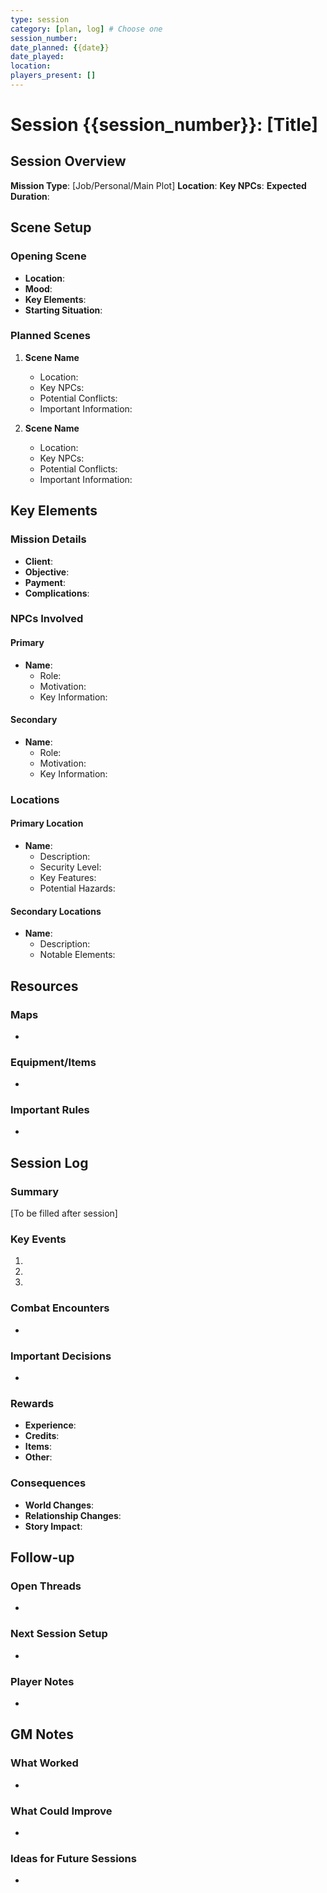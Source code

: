 ```yaml
---
type: session
category: [plan, log] # Choose one
session_number: 
date_planned: {{date}}
date_played: 
location: 
players_present: []
---
```


# Session {{session_number}}: [Title]

## Session Overview
**Mission Type**: [Job/Personal/Main Plot]
**Location**: 
**Key NPCs**: 
**Expected Duration**: 

## Scene Setup
### Opening Scene
- **Location**: 
- **Mood**: 
- **Key Elements**: 
- **Starting Situation**: 

### Planned Scenes
1. **Scene Name**
   - Location:
   - Key NPCs:
   - Potential Conflicts:
   - Important Information:

2. **Scene Name**
   - Location:
   - Key NPCs:
   - Potential Conflicts:
   - Important Information:

## Key Elements
### Mission Details
- **Client**: 
- **Objective**: 
- **Payment**: 
- **Complications**: 

### NPCs Involved
#### Primary
- **Name**: 
  - Role:
  - Motivation:
  - Key Information:

#### Secondary
- **Name**: 
  - Role:
  - Motivation:
  - Key Information:

### Locations
#### Primary Location
- **Name**: 
  - Description:
  - Security Level:
  - Key Features:
  - Potential Hazards:

#### Secondary Locations
- **Name**: 
  - Description:
  - Notable Elements:

## Resources
### Maps
- 

### Equipment/Items
- 

### Important Rules
- 

## Session Log
### Summary
[To be filled after session]

### Key Events
1. 
2. 
3. 

### Combat Encounters
- 

### Important Decisions
- 

### Rewards
- **Experience**: 
- **Credits**: 
- **Items**: 
- **Other**: 

### Consequences
- **World Changes**: 
- **Relationship Changes**: 
- **Story Impact**: 

## Follow-up
### Open Threads
- 

### Next Session Setup
- 

### Player Notes
- 

## GM Notes
### What Worked
- 

### What Could Improve
- 

### Ideas for Future Sessions
-
